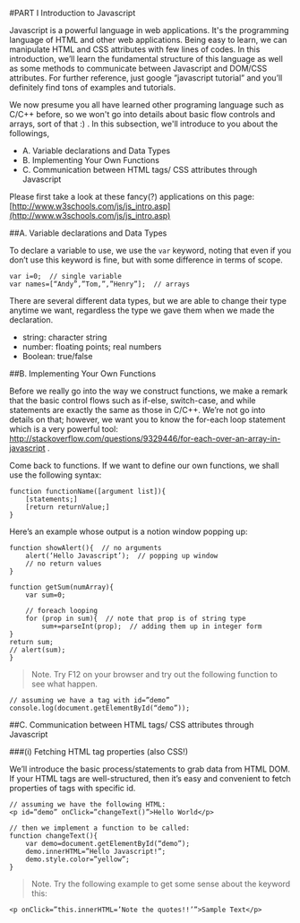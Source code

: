 #PART I Introduction to Javascript 

Javascript is a powerful language in web applications. It's the programming language of HTML and other web applications. Being easy to learn, we can manipulate HTML and CSS attributes with few lines of codes. In this introduction, we’ll learn the fundamental structure of this language as well as some methods to communicate between Javascript and DOM/CSS attributes. For further reference, just google ”javascript tutorial” and you’ll definitely find tons of examples and tutorials. 

We now presume you all have learned other programing language such as C/C++ before, so we won't go into details about basic flow controls and arrays, sort of that :) . In this subsection, we'll introduce to you about the followings,

* A. Variable declarations and Data Types
* B. Implementing Your Own Functions
* C. Communication between HTML tags/ CSS attributes through Javascript

Please first take a look at these fancy(?) applications on this page: [http://www.w3schools.com/js/js_intro.asp](http://www.w3schools.com/js/js_intro.asp)


##A. Variable declarations and Data Types

To declare a variable to use, we use the `var` keyword, noting that even if you don’t use this keyword is fine, but with some difference in terms of scope.

```
var i=0;  // single variable
var names=[“Andy”,”Tom,”,”Henry”];  // arrays
```

There are several different data types, but we are able to change their type anytime we want, regardless the type we gave them when we made the declaration.

* string: character string
* number: floating points; real numbers
* Boolean: true/false

##B. Implementing Your Own Functions

Before we really go into the way we construct functions, we make a remark that the basic control flows such as if-else, switch-case, and while statements are exactly the same as those in C/C++. We’re not go into details on that; however, we want you to know the for-each loop statement which is a very powerful tool: http://stackoverflow.com/questions/9329446/for-each-over-an-array-in-javascript .

Come back to functions. If we want to define our own functions, we shall use the following syntax:

```
function functionName([argument list]){
	[statements;]
	[return returnValue;]
}
```

Here’s an example whose output is a notion window popping up:

```
function showAlert(){  // no arguments
	alert(‘Hello Javascript’);  // popping up window
	// no return values
}
```

```
function getSum(numArray){
	var sum=0;
	
	// foreach looping
	for (prop in sum){  // note that prop is of string type
		sum+=parseInt(prop);  // adding them up in integer form
} 
return sum;
// alert(sum);
}
```

> Note. Try F12 on your browser and try out the following function to see what happen. 

```
// assuming we have a tag with id=”demo”
console.log(document.getElementById(“demo”)); 
```

##C. Communication between HTML tags/ CSS attributes through Javascript

###(i) Fetching HTML tag properties (also CSS!)

We’ll introduce the basic process/statements to grab data from HTML DOM. If your HTML tags are well-structured, then it’s easy and convenient to fetch properties of tags with specific id.

```
// assuming we have the following HTML:
<p id=”demo” onClick=”changeText()”>Hello World</p>
```

```
// then we implement a function to be called:
function changeText(){
	var demo=document.getElementById(“demo”);
	demo.innerHTML=”Hello Javascript!”;
	demo.style.color=”yellow”;
}
```

> Note. Try the following example to get some sense about the keyword this:

```
<p onClick=”this.innerHTML=’Note the quotes!!’”>Sample Text</p>
```
